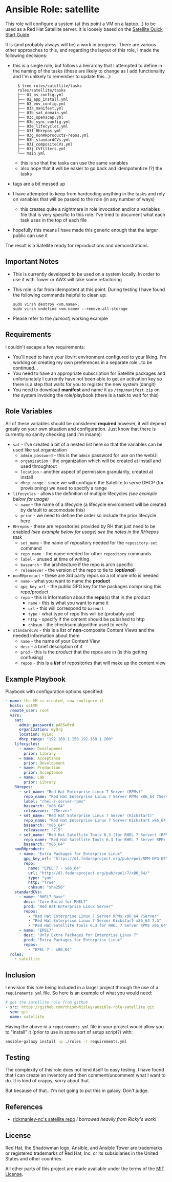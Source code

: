Ansible Role: satellite
=======================

This role will configure a system (at this point a VM on a laptop...) to be used
as a Red Hat Satellite server.  It is loosely based on the
[Satellite Quick Start Guide](https://access.redhat.com/documentation/en-us/red_hat_satellite/6.3/html-single/quick_start_guide).

It is (and probably always will be) a work in progress.  There are various
other approaches to this, and regarding the layout of this role, I made the
following decisions:

- this is a single role, but follows a heirarchy that I attempted to define in
  the naming of the tasks (these are likely to change as I add functionality
  and I'm unlikely to remember to update this...):
  
        $ tree roles/satellite/tasks
        roles/satellite/tasks
        ├── 01_os_config.yml
        ├── 02_app_install.yml
        ├── 03_env_config.yml
        ├── 03a_manifest.yml
        ├── 03b_sat_domain.yml
        ├── 03c_openscap.yml
        ├── 03d_sync_config.yml
        ├── 03e_lifecycles.yml
        ├── 03f_RHrepos.yml
        ├── 03g_nonRHproducts-repos.yml
        ├── 03h_standardCVs.yml
        ├── 03i_compositeCVs.yml
        ├── 03j_CVfilters.yml
        └── main.yml

  - this is so that the tasks can use the same variables
  - also hope that it will be easier to go back and idempotentize (?) the tasks
- tags are a bit messed up
- I have attempted to keep from hardcoding anything in the tasks and rely on
  variables that will be passed to the role (in any number of ways)
  - this creates quite a nightmare in role invocation and/or a variables file
    that is very specific to this role.  I've tried to document what each task
    uses in the top of each file
- hopefully this means I have made this generic enough that the larger public
  can use it

The result is a Satellite ready for reproductions and demonstrations.

Important Notes
---------------

- This is currently developed to be used on a system locally.  In order to use
  it with Tower or AWX will take some refactoring
- This role is far from idempotent at this point.  During testing I have found
  the following commands helpful to clean up:

      sudo virsh destroy <vm.name>;
      sudo virsh undefine <vm.name> --remove-all-storage

- Please refer to the *(almost)* working example

Requirements
------------

I couldn't escape a few requirements:

- You'll need to have your libvirt environment configured to your liking.  I'm
  working on creating my own preferences in a separate role...to be continued...
- You need to have an appropriate subscription for Satellite packages and
  unfortunately I currently have not been able to get an activation key so there
  is a step that waits for you to register the new system (dangit)
- You need to download **manifest** and name it as `/tmp/manifest.zip` on the
  system invoking the role/playbook (there is a task to wait for this)

Role Variables
--------------

All of these variables should be considered **required** however, it will
depend greatly on your own situation and configuration.  Just know that there is
currently no sanity checking (and I'm insane):

- `sat` - I've created a bit of a nested list here so that the variables can be 
  used like sat.organization
  - `admin_password` - this is the `admin` password for use on the webUI
  - `organization` - the organization which will be created at install and used
    throughtout
  - `location` - another aspect of permission granularity, created at install
  - `dhcp_range` - since we will configure the Satellite to serve DHCP (for
    provisioning) we need to specify a range
- `lifecycles` - allows the definition of multiple lifecycles *(see example 
  below for usage)*
  - `name` - the name of a lifecycle (a lifecycle environment will be created by
    default to accomodate this)
  - `prior` - we need to define the order so include the prior lifecycle here
- `RHrepos` - these are repositories provided by RH that just need to be enabled
  *(see example below for usage)* *see the notes in the RHrepos task*
  - `set_name` - the name of repository needed for the `repository-set` command
  - `repo_name` - the name needed for other `repository` commands
  - `label` - unused at time of writing
  - `basearch` - the architecture if the repo is arch specific
  - `releasever` - the version of the repo to tie to (***optional***)
- `nonRHproduct` - these are 3rd party repos so a lot more info is needed
  - `name` - what you want to name the **product**
  - `gpg_key_url` - the public GPG key for the packages comprising this
    repo/product
  - `repo` - this is information about the **repo**(s) that in the product
    - `name` - this is what you want to name it
    - `url` - this will correspond to `baseurl`
    - `type` - what type of repo this will be (probably `yum`)
    - `http` - specify if the content should be pubished to http
    - `chksum` - the checksum algorithm used to verify
- `standardCVs` - this is a list of **non**-composite Content Views and the
  needed information about them
  - `name` - the name of your Content View
  - `desc` - a brief description of it
  - `prod` - this is the *product* that the repos are in (is this getting
    confusing)
  - `repos` - this is a ***list*** of repositories that will make up the content
    view

Example Playbook
----------------

Playbook with configuration options specified:

~~~yaml
- name: the VM is created, now configure it
  hosts: satVM
  remote_user: root
  vars:
    sat:
      admin_password: pASSw0rd
      organization: myOrg
      location: myLoc
      dhcp_range: "192.168.1.150 192.168.1.200"
    lifecycles:
      - name: Development
        prior: Library
      - name: Acceptance
        prior: Development
      - name: Production
        prior: Acceptance
      - name: Lab
        prior: Library
    RHrepos:
      - set_name: "Red Hat Enterprise Linux 7 Server (RPMs)"
        repo_name: "Red Hat Enterprise Linux 7 Server RPMs x86_64 7Server"
        label: "rhel-7-server-rpms"
        basearch: "x86_64"
        releasever: "7Server"
      - set_name: "Red Hat Enterprise Linux 7 Server (Kickstart)"
        repo_name: "Red Hat Enterprise Linux 7 Server Kickstart x86_64 7.5"
        basearch: "x86_64"
        releasever: "7.5"
      - set_name: "Red Hat Satellite Tools 6.3 (for RHEL 7 Server) (RPMs)"
        repo_name: "Red Hat Satellite Tools 6.3 for RHEL 7 Server RPMs x86_64"
        basearch: "x86_64"
    nonRHproduct:
      - name: "Extra Packages for Enterprise Linux"
        gpg_key_url: "https://dl.fedoraproject.org/pub/epel/RPM-GPG-KEY-EPEL-7"
        repo:
          name: "EPEL 7 - x86_64"
          url: "http://dl.fedoraproject.org/pub/epel/7/x86_64/"
          type: "yum"
          http: "true"
          chksum: "sha256"
    standardCVs:
      - name: "RHEL7_Base"
        desc: "Core Build for RHEL7"
        prod: "Red Hat Enterprise Linux Server"
        repos:
          - "Red Hat Enterprise Linux 7 Server RPMs x86_64 7Server"
          - "Red Hat Enterprise Linux 7 Server Kickstart x86_64 7.5"
          - "Red Hat Satellite Tools 6.3 for RHEL 7 Server RPMs x86_64"
      - name: "EPEL7"
        desc: "Only Extra Packages for Enterprise Linux 7"
        prod: "Extra Packages for Enterprise Linux"
        repos:
          - "EPEL 7 - x86_64"
  roles:
    - satellite
~~~

Inclusion
---------

I envision this role being included in a larger project through the use of a `requirements.yml` file. So here is an example of what you would need:

~~~yaml
# get the satellite role from github
- src: https://github.com/thisdwhitley/ansible-role-satellite.git
  scm: git
  name: satellite
~~~

Having the above in a `requirements.yml` file in your project would allow you to "install" it (prior to use in some sort of setup script?) with:

~~~bash
ansible-galaxy install -p ./roles -r requirements.yml
~~~

Testing
-------

The complexity of this role does not lend itself to easy testing.  I have found
that I can create an inventory and then comment/uncomment what I want to do.  It
is kind of crappy, sorry about that.

But because of that...I'm not going to put this in galaxy.  Don't judge.

References
----------

- [rickmanley-nc's satellite repo](https://github.com/rickmanley-nc/satellite)
  *I borrowed heavily from Ricky's work!*

License
-------

Red Hat, the Shadowman logo, Ansible, and Ansible Tower are trademarks or
registered trademarks of Red Hat, Inc. or its subsidiaries in the United
States and other countries.

All other parts of this project are made available under the terms of the [MIT
License](LICENSE).
